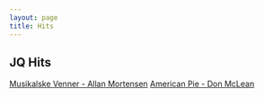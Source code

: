 ```yaml
---
layout: page
title: Hits
---
```


JQ Hits
----

[Musikalske Venner - Allan Mortensen](https://youtu.be/HauQSSE6_MQ)
[American Pie - Don McLean](https://youtu.be/ngDJIjbAvz4)
